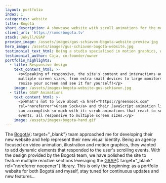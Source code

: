 ```yaml
---
layout: portfolio
index: 1
categories: website
title: Bogotá
short_description: A showcase website with scroll animations for the media agency
client_url: 'https://somosbogota.tv'
stack: Jekyll/GSAP
preview_image: /assets/images/gus-schiavon-bogota-website-preview.jpg
hero_image: /assets/images/gus-schiavon-bogota-website.jpg
testimonial_text_html: Being a studio specialised in motion graphics, we wanted to add some dynamism to our site. Gus helped us <strong>implement the scroll animations just as requested</strong> and more importantly, on schedule! We'll be upgrading our site with more features soon, and Gus will be <strong>the</strong> man to handle that!
testimonial_author: Caja, co-founder/owner
portfolio_highlights:
  - title: Responsive design
    text_content_html: >-
      <p>Speaking of responsive, the site's content and interactions adapt to
      multiple screen sizes, from extra small devices to large monitors. Go on,
      resize your screen and see it for yourself!</p>
    image: /assets/images/bogota-website-gus-schiavon.jpg
  - title: GSAP Animations
    text_content_html: >-
      <p>What's not to love about <a href="https://greensock.com"
      rel="noreferrer">Green Sock</a> and their JavaScript animation library? We
      can accomplish so much with it: scrub animations that react to scroll
      events, all responsive to multiple screen sizes.</p>
    image: /assets/images/bogota-hand.gif
---
```


The [Bogot&aacute;](https://somosbogota.tv){: target="_blank"} team approached me for developing their new website and help represent their new visual identity. Being an agency focused on video animation, illustration and motion graphics, they wanted to add dynamic elements that responded to the user's scrolling events. With the design provided by the Bogot&aacute; team, we have polished the site to feature multiple reactive sections leveraging the [GSAP](https://greensock.com){: target="_blank" rel="noreferrer noopener"} library. This is only the beginning: as a portfolio website for both Bogot&aacute; and myself, stay tuned for continuous updates and new features…